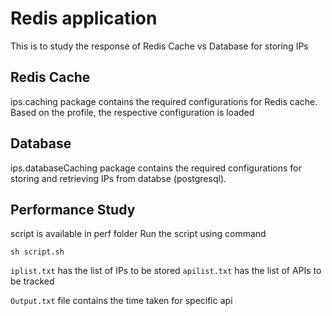 # Redis application 

This is to study the response of Redis Cache vs Database for storing IPs

## Redis Cache

ips.caching package contains the required configurations for Redis cache.
Based on the profile, the respective configuration is loaded

## Database 

ips.databaseCaching package contains the required configurations for storing and retrieving IPs from databse (postgresql).

## Performance Study

script is available in perf folder
Run the script using command

`sh script.sh`

`iplist.txt` has the list of IPs to be stored
`apilist.txt` has the list of APIs to be tracked

`Output.txt` file contains the time taken for specific api



